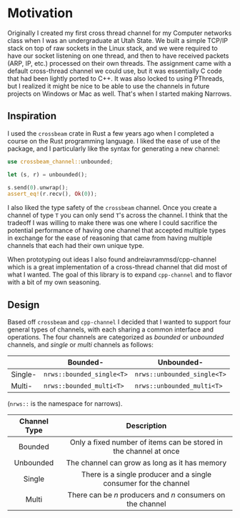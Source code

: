 # Motivation

Originally I created my first cross thread channel for my Computer networks class when I was
an undergraduate at Utah State. We built a simple TCP/IP stack on top of raw sockets in the
Linux stack, and we were required to have our socket listening on one thread, and then to
have received packets (ARP, IP, etc.) processed on their own threads. The assignment came
with a default cross-thread channel we could use, but it was essentially C code that had been
lightly ported to C++. It was also locked to using PThreads, but I realized it might be nice to
be able to use the channels in future projects on Windows or Mac as well. That's when I
started making Narrows.

## Inspiration

I used the `crossbeam` crate in Rust a few years ago when I completed a course on the Rust
programming language. I liked the ease of use of the package, and I particularly like the
syntax for generating a new channel:

```rust
use crossbeam_channel::unbounded;

let (s, r) = unbounded();

s.send(0).unwrap();
assert_eq!(r.recv(), Ok(0));
```

I also liked the type safety of the `crossbeam` channel. Once you create a channel of type `T` you can only
send `T`'s across the channel. I think that the tradeoff I was willing to make there was one where
I could sacrifice the potential performance of having one channel that accepted multiple types in
exchange for the ease of reasoning that came from having multiple channels that each had their own
unique type.

When prototyping out ideas I also found andreiavrammsd/cpp-channel which is a great implementation
of a cross-thread channel that did most of what I wanted. The goal of this library is to expand
`cpp-channel` and to flavor with a bit of my own seasoning.

## Design

Based off `crossbeam` and `cpp-channel` I decided that I wanted to support four general types of
channels, with each sharing a common interface and operations. The four channels are categorized
as *bounded* or *unbounded* channels, and *single* or *multi* channels as follows:

|         | Bounded-      | Unbounded-    |
|---------| ------------- | ------------- |
| Single- | `nrws::bounded_single<T>`  | `nrws::unbounded_single<T>`  |
| Multi-  | `nrws::bounded_multi<T>`  | `nrws::unbounded_multi<T>`  |

(`nrws::` is the namespace for narrows).

| Channel Type | Description |
|    :---:     |    :---:    |
| Bounded | Only a fixed number of items can be stored in the channel at once |
| Unbounded | The channel can grow as long as it has memory |
| Single | There is a single producer and a single consumer for the channel |
| Multi | There can be $n$ producers and $n$ consumers on the channel |
